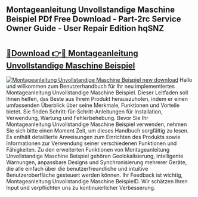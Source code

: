 ## Montageanleitung Unvollstandige Maschine Beispiel PDf Free Download - Part-2rc Service Owner Guide - User Repair Edition hqSNZ

# <h2><a href="http://df8km81.blite.top/?on=Montageanleitung+Unvollstandige+Maschine+Beispiel">🔗Download 👉🔴 Montageanleitung Unvollstandige Maschine Beispiel</a></h2>

[![Montageanleitung Unvollstandige Maschine Beispiel new download](https://i.imgur.com/lujVjoI.png)](http://df8km81.blite.top/?on=Montageanleitung+Unvollstandige+Maschine+Beispiel)
Hallo und willkommen zum Benutzerhandbuch für Ihr neu implementiertes Montageanleitung Unvollstandige Maschine Beispiel. Dieser Leitfaden soll Ihnen helfen, das Beste aus Ihrem Produkt herauszuholen, indem er einen umfassenden Überblick über seine Merkmale, Funktionen und Vorteile bietet. Sie finden Schritt-für-Schritt-Anleitungen für Installation, Verwendung, Wartung und Fehlerbehebung. Bevor Sie Ihr Montageanleitung Unvollstandige Maschine Beispiel verwenden, nehmen Sie sich bitte einen Moment Zeit, um dieses Handbuch sorgfältig zu lesen. Es enthält detaillierte Anweisungen zum Einrichten des Produkts sowie Informationen zur Verwendung seiner verschiedenen Funktionen und Fähigkeiten. Zu den erweiterten Funktionen von Montageanleitung Unvollstandige Maschine Beispiel gehören Geolokalisierung, intelligente Warnungen, anpassbare Designs und Synchronisierung mehrerer Geräte, die alle einfach über die benutzerfreundliche und intuitive Benutzeroberfläche gesteuert werden können. Ihr Feedback ist wichtig, Montageanleitung Unvollstandige Maschine BeispielD. Wir schätzen Ihren Input und verpflichten uns zu kontinuierlicher Verbesserung.
